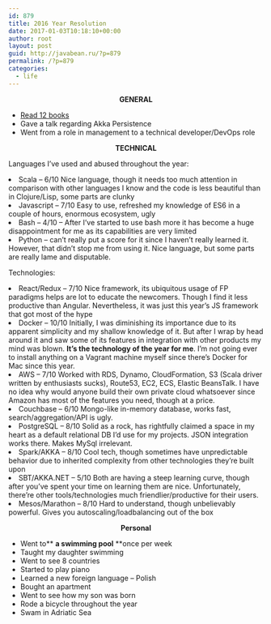 ```yaml
---
id: 879
title: 2016 Year Resolution
date: 2017-01-03T10:18:10+00:00
author: root
layout: post
guid: http://javabean.ru/?p=879
permalink: /?p=879
categories:
  - life
---
```

<p style="text-align: center;">
  <strong>GENERAL</strong>
</p>

  * [Read 12 books](https://www.goodreads.com/review/list/25220601-michael-koltsov?read_at=2016)
  * Gave a talk regarding Akka Persistence
  * Went from a role in management to a technical developer/DevOps role

<p style="text-align: center;">
  <strong>TECHNICAL</strong>
</p>

<p style="text-align: left;">
  Languages I&#8217;ve used and abused throughout the year:
</p>

<li style="text-align: left;">
  Scala &#8211; 6/10 Nice language, though it needs too much attention in comparison with other languages I know and the code is less beautiful than in Clojure/Lisp, some parts are clunky
</li>
<li style="text-align: left;">
  Javascript &#8211; 7/10 Easy to use, refreshed my knowledge of ES6 in a couple of hours, enormous ecosystem, ugly
</li>
<li style="text-align: left;">
  Bash &#8211; 4/10 &#8211; After I&#8217;ve started to use bash more it has become a huge disappointment for me as its capabilities are very limited
</li>
<li style="text-align: left;">
  Python &#8211; can&#8217;t really put a score for it since I haven&#8217;t really learned it. However, that didn&#8217;t stop me from using it. Nice language, but some parts are really lame and disputable.
</li>

<p style="text-align: left;">
  Technologies:
</p>

<li style="text-align: left;">
  React/Redux &#8211; 7/10 Nice framework, its ubiquitous usage of FP paradigms helps are lot to educate the newcomers. Though I find it less productive than Angular. Nevertheless, it was just this year&#8217;s JS framework that got most of the hype
</li>
<li style="text-align: left;">
  Docker &#8211; 10/10 Initially, I was diminishing its importance due to its apparent simplicity and my shallow knowledge of it. But after I wrap by head around it and saw some of its features in integration with other products my mind was blown. <strong>It&#8217;s the technology of the year for me</strong>. I&#8217;m not going ever to install anything on a Vagrant machine myself since there&#8217;s Docker for Mac since this year.
</li>
<li style="text-align: left;">
  AWS &#8211; 7/10 Worked with RDS, Dynamo, CloudFormation, S3 (Scala driver written by enthusiasts sucks), Route53, EC2, ECS, Elastic BeansTalk. I have no idea why would anyone build their own private cloud whatsoever since Amazon has most of the features you need, though at a price.
</li>
<li style="text-align: left;">
  Couchbase &#8211; 6/10 Mongo-like in-memory database, works fast, search/aggregation/API is ugly.
</li>
<li style="text-align: left;">
  PostgreSQL &#8211; 8/10 Solid as a rock, has rightfully claimed a space in my heart as a default relational DB I&#8217;d use for my projects. JSON integration works there. Makes MySql irrelevant.
</li>
<li style="text-align: left;">
  Spark/AKKA &#8211; 8/10 Cool tech, though sometimes have unpredictable behavior due to inherited complexity from other technologies they&#8217;re built upon
</li>
<li style="text-align: left;">
  SBT/AKKA.NET &#8211; 5/10 Both are having a steep learning curve, though after you&#8217;ve spent your time on learning them are nice. Unfortunately, there&#8217;re other tools/technologies much friendlier/productive for their users.
</li>
<li style="text-align: left;">
  Mesos/Marathon &#8211; 8/10 Hard to understand, though unbelievably powerful. Gives you autoscaling/loadbalancing out of the box
</li>

<p style="text-align: center;">
  <strong>Personal</strong>
</p>

  * Went to** **a swimming pool** **once per week
  * Taught my daughter swimming
  * Went to see 8 countries
  * Started to play piano
  * Learned a new foreign language &#8211; Polish
  * Bought an apartment
  * Went to see how my son was born
  * Rode a bicycle throughout the year
  * Swam in Adriatic Sea